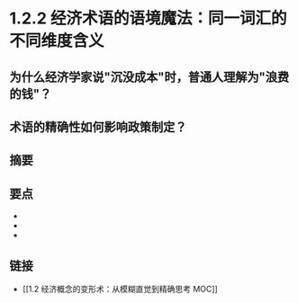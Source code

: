 # 1.2.2 经济术语的语境魔法：同一词汇的不同维度含义

## 为什么经济学家说"沉没成本"时，普通人理解为"浪费的钱"？


## 术语的精确性如何影响政策制定？


## 摘要


## 要点

- 
- 
- 

## 链接

- [[1.2 经济概念的变形术：从模糊直觉到精确思考 MOC]]
